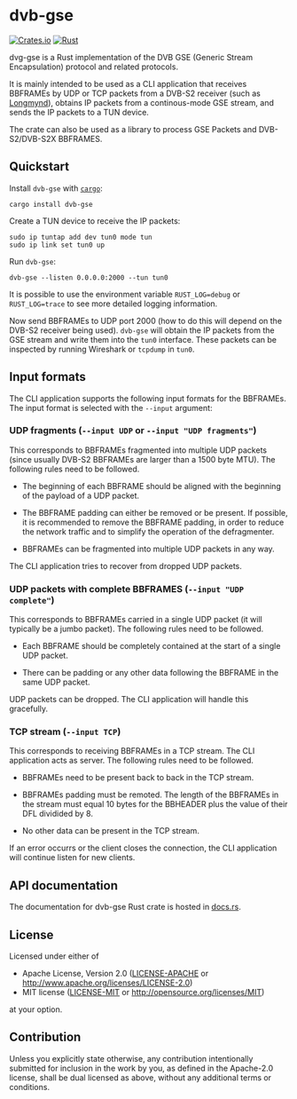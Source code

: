 # dvb-gse

[![Crates.io][crates-badge]][crates-url]
[![Rust](https://github.com/daniestevez/dvb-gse/actions/workflows/rust.yml/badge.svg)](https://github.com/daniestevez/dvb-gse/actions/workflows/rust.yml)

[crates-badge]: https://img.shields.io/crates/v/dvb-gse.svg
[crates-url]: https://crates.io/crates/dvb-gse

dvg-gse is a Rust implementation of the DVB GSE (Generic Stream Encapsulation)
protocol and related protocols.

It is mainly intended to be used as a CLI application that receives BBFRAMEs by
UDP or TCP packets from a DVB-S2 receiver (such as
[Longmynd](https://github.com/BritishAmateurTelevisionClub/longmynd)), obtains
IP packets from a continous-mode GSE stream, and sends the IP packets to a TUN
device.

The crate can also be used as a library to process GSE Packets and
DVB-S2/DVB-S2X BBFRAMES.

## Quickstart

Install `dvb-gse` with [`cargo`](https://doc.rust-lang.org/cargo/):

```
cargo install dvb-gse
```

Create a TUN device to receive the IP packets:

```
sudo ip tuntap add dev tun0 mode tun
sudo ip link set tun0 up
```

Run `dvb-gse`:

```
dvb-gse --listen 0.0.0.0:2000 --tun tun0
```

It is possible to use the environment variable `RUST_LOG=debug` or
`RUST_LOG=trace` to see more detailed logging information.

Now send BBFRAMEs to UDP port 2000 (how to do this will depend on the DVB-S2
receiver being used). `dvb-gse` will obtain the IP packets from the GSE stream
and write them into the `tun0` interface. These packets can be inspected by
running Wireshark or `tcpdump` in `tun0`.

## Input formats

The CLI application supports the following input formats for the BBFRAMEs. The
input format is selected with the `--input` argument:

### UDP fragments (`--input UDP` or `--input "UDP fragments"`)

This corresponds to BBFRAMEs fragmented into multiple UDP packets (since usually
DVB-S2 BBFRAMEs are larger than a 1500 byte MTU). The following rules need to be
followed.

* The beginning of each BBFRAME should be aligned with the beginning of the
  payload of a UDP packet.

* The BBFRAME padding can either be removed or be present. If possible, it is
  recommended to remove the BBFRAME padding, in order to reduce the network
  traffic and to simplify the operation of the defragmenter.

* BBFRAMEs can be fragmented into multiple UDP packets in any way.
  
The CLI application tries to recover from dropped UDP packets.

### UDP packets with complete BBFRAMES (`--input "UDP complete"`)

This corresponds to BBFRAMEs carried in a single UDP packet (it will typically
be a jumbo packet). The following rules need to be followed.

* Each BBFRAME should be completely contained at the start of a single UDP
  packet.

* There can be padding or any other data following the BBFRAME in the same UDP
  packet.

UDP packets can be dropped. The CLI application will handle this gracefully.

### TCP stream (`--input TCP`)

This corresponds to receiving BBFRAMEs in a TCP stream. The CLI application acts
as server. The following rules need to be followed.

* BBFRAMEs need to be present back to back in the TCP stream.

* BBFRAMEs padding must be remoted. The length of the BBFRAMEs in the stream
  must equal 10 bytes for the BBHEADER plus the value of their DFL dividided by 8.

* No other data can be present in the TCP stream.

If an error occurrs or the client closes the connection, the CLI application
will continue listen for new clients.

## API documentation

The documentation for dvb-gse Rust crate is hosted in [docs.rs](https://docs.rs/dvb-gse/).

## License

Licensed under either of

 * Apache License, Version 2.0
   ([LICENSE-APACHE](LICENSE-APACHE) or http://www.apache.org/licenses/LICENSE-2.0)
 * MIT license
   ([LICENSE-MIT](LICENSE-MIT) or http://opensource.org/licenses/MIT)

at your option.

## Contribution

Unless you explicitly state otherwise, any contribution intentionally submitted
for inclusion in the work by you, as defined in the Apache-2.0 license, shall be
dual licensed as above, without any additional terms or conditions.
